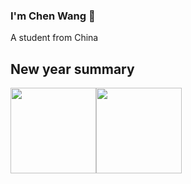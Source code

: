 ### I'm Chen Wang 👋

<!--
**Struggle-Bird/Struggle-Bird** is a ✨ _special_ ✨ repository because its `README.md` (this file) appears on your GitHub profile.
-->
A student from China

## New year summary

 
<img align="" height="137px" src="https://github-readme-stats.vercel.app/api?username=Struggle-Bird&hide_title=true&hide_border=true&show_icons=true&include_all_commits=true&line_height=21&bg_color=0,EC6C6C,FFD479,FFFC79,73FA79&theme=graywhite&locale=cn" /><img align="" height="137px" src="https://github-readme-stats.vercel.app/api/top-langs/?username=Struggle-Bird&hide_title=true&hide_border=true&layout=compact&bg_color=0,73FA79,73FDFF,D783FF&theme=graywhite&locale=cn" />
